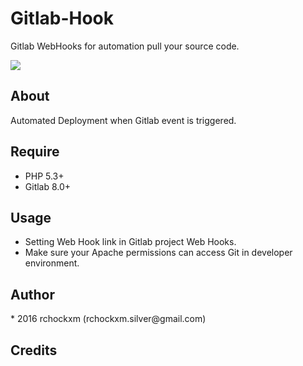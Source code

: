 Gitlab-Hook
==========

Gitlab WebHooks for automation pull your source code.

<img src="https://img.shields.io/dub/l/vibe-d.svg" />

<h2><a name="about" class="anchor" href="#about"><span class="mini-icon mini-icon-link"></span></a>About</h2>

Automated Deployment when Gitlab event is triggered.

<h2><a name="require" class="anchor" href="#require"><span class="mini-icon mini-icon-link"></span></a>Require</h2>

* PHP 5.3+
* Gitlab 8.0+

<h2><a name="usage" class="anchor" href="#usage"><span class="mini-icon mini-icon-link"></span></a>Usage</h2>

* Setting Web Hook link in Gitlab project Web Hooks.
* Make sure your Apache permissions can access Git in developer environment.

<h2><a name="author" class="anchor" href="#author"><span class="mini-icon mini-icon-link"></span></a>Author</h2>
* 2016 rchockxm (rchockxm.silver@gmail.com)

<h2><a name="credits" class="anchor" href="#credits"><span class="mini-icon mini-icon-link"></span></a>Credits</h2>
